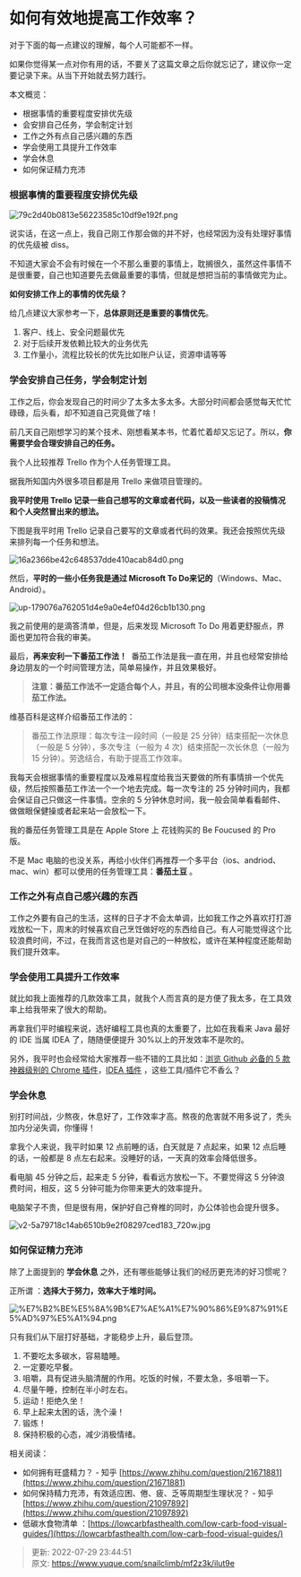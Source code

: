 # 如何有效地提高工作效率？

对于下面的每一点建议的理解，每个人可能都不一样。



如果你觉得某一点对你有用的话，不要关了这篇文章之后你就忘记了，建议你一定要记录下来。从当下开始就去努力践行。



本文概览：



+ 根据事情的重要程度安排优先级
+ 会安排自己任务，学会制定计划
+ 工作之外有点自己感兴趣的东西
+ 学会使用工具提升工作效率
+ 学会休息
+ 如何保证精力充沛



### 根据事情的重要程度安排优先级


![79c2d40b0813e56223585c10df9e192f.png](./img/xjxlVI7qbb-sPnAN/1644412300354-9fc826f9-baee-4ecd-8e8b-aec6899506e5-045095.png)



说实话，在这一点上，我自己刚工作那会做的并不好，也经常因为没有处理好事情的优先级被 diss。



不知道大家会不会有时候在一个不那么重要的事情上，耽搁很久，虽然这件事情不是很重要，自己也知道要先去做最重要的事情，但就是想把当前的事情做完为止。



**如何安排工作上的事情的优先级？**



给几点建议大家参考一下，**总体原则还是重要的事情优先**。



1. 客户、线上、安全问题最优先
2. 对于后续开发依赖比较大的业务优先
3. 工作量小，流程比较长的优先比如账户认证，资源申请等等



### 学会安排自己任务，学会制定计划


工作之后，你会发现自己的时间少了太多太多太多。大部分时间都会感觉每天忙忙碌碌，后头看，却不知道自己究竟做了啥！



前几天自己刚想学习的某个技术、刚想看某本书，忙着忙着却又忘记了。所以，**你需要学会合理安排自己的任务。**



我个人比较推荐 Trello 作为个人任务管理工具。



据我所知国内外很多项目都是用 Trello 来做项目管理的。



**我平时使用 Trello 记录一些自己想写的文章或者代码，以及一些读者的投稿情况和个人突然冒出来的想法。**



下图是我平时用 Trello 记录自己要写的文章或者代码的效果。我还会按照优先级来排列每一个任务和想法。



![16a2366be42c648537dde410acab84d0.png](./img/xjxlVI7qbb-sPnAN/1644412300410-72eadf31-b060-4ea3-9c85-49c9e4d98948-746857.png)



然后，**平时的一些小任务我是通过 Microsoft To Do来记的**（Windows、Mac、Android）。



![up-179076a762051d4e9a0e4ef04d26cb1b130.png](./img/xjxlVI7qbb-sPnAN/1644412300520-190eedcc-08bf-4479-94ff-2d90432a612a-125415.png)



我之前使用的是滴答清单，但是，后来发现 Microsoft To Do 用着更舒服点，界面也更加符合我的审美。



最后，**再来安利一下番茄工作法！**  番茄工作法是我一直在用，并且也经常安排给身边朋友的一个时间管理方法，简单易操作，并且效果极好。



> **注意：番茄工作法不一定适合每个人，并且，有的公司根本没条件让你用番茄工作法。**
>



维基百科是这样介绍番茄工作法的：



> 番茄工作法原理：每次专注一段时间（一般是 25 分钟）结束搭配一次休息（一般是 5 分钟），多次专注（一般为 4 次）结束搭配一次长休息（一般为 15 分钟）。劳逸结合，有助于提高工作效率。
>



我每天会根据事情的重要程度以及难易程度给我当天要做的所有事情排一个优先级，然后按照番茄工作法一个一个地去完成。每一次专注的 25 分钟时间内，我都会保证自己只做这一件事情。空余的 5 分钟休息时间，我一般会简单看看邮件、做做眼保健操或者起来站一会放松一下。



我的番茄任务管理工具是在 Apple Store 上 花钱购买的 Be Foucused 的 Pro 版。



不是 Mac 电脑的也没关系，再给小伙伴们再推荐一个多平台（ios、andriod、mac、win）都可以使用的任务管理工具：**番茄土豆** 。



### 工作之外有点自己感兴趣的东西


工作之外要有自己的生活，这样的日子才不会太单调，比如我工作之外喜欢打打游戏放松一下，周末的时候喜欢自己烹饪做好吃的东西给自己。有人可能觉得这个比较浪费时间，不过，在我而言这也是对自己的一种放松，或许在某种程度还能帮助我们提升效率。



### 学会使用工具提升工作效率


就比如我上面推荐的几款效率工具，就我个人而言真的是方便了我太多，在工具效率上给我带来了很大的帮助。



再拿我们平时编程来说，选好编程工具也真的太重要了，比如在我看来 Java 最好的 IDE 当属 IDEA 了，随随便便提升 30%以上的开发效率不是吹的。



另外，我平时也会经常给大家推荐一些不错的工具比如：[浏览 Github 必备的 5 款神器级别的 Chrome 插件](https://mp.weixin.qq.com/s?__biz=Mzg2OTA0Njk0OA==&mid=2247486210&idx=1&sn=609298f537b2aa08b82c9d04ba863de5&chksm=cea244c9f9d5cddf786b508edf8b0bc8e08e5cc1f3d9e96b4eb6e9a9ee0f50a36a2cff6a9ce9&token=1045306289&lang=zh_CN&scene=21#wechat_redirect)，[IDEA 插件](https://mp.weixin.qq.com/mp/appmsgalbum?action=getalbum&album_id=1319419426898329600&__biz=Mzg2OTA0Njk0OA==#wechat_redirect) ，这些工具/插件它不香么？



### 学会休息


别打时间战，少熬夜，休息好了，工作效率才高。熬夜的危害就不用多说了，秃头加内分泌失调，你懂得！



拿我个人来说，我平时如果 12 点前睡的话，白天就是 7 点起来，如果 12 点后睡的话，一般都是 8 点左右起来。没睡好的话，一天真的效率会降低很多。



看电脑 45 分钟之后，起来走 5 分钟，看看远方放松一下。不要觉得这 5 分钟浪费时间，相反，这 5 分钟可能为你带来更大的效率提升。



电脑架子不贵，但是很有用，保护好自己脊椎的同时，办公体验也会提升很多。



![v2-5a79718c14ab6510b9e2f08297ced183_720w.jpg](./img/xjxlVI7qbb-sPnAN/1644412300367-68fe4b9c-5ca1-4dc6-b000-65134c1518ea-201252.jpeg)



### 如何保证精力充沛


除了上面提到的 **学会休息** 之外，还有哪些能够让我们的经历更充沛的好习惯呢？



正所谓 ：**选择大于努力，效率大于堆时间。**



![%E7%B2%BE%E5%8A%9B%E7%AE%A1%E7%90%86%E9%87%91%E5%AD%97%E5%A1%94.png](./img/xjxlVI7qbb-sPnAN/1644412302520-ffc777e5-db73-40aa-9c64-51f3966aff5f-544739.png)



只有我们从下层打好基础，才能稳步上升，最后登顶。



1. 不要吃太多碳水，容易瞌睡。
2. 一定要吃早餐。
3. 咀嚼，具有促进头脑清醒的作用。吃饭的时候，不要太急，多咀嚼一下。
4. 尽量午睡，控制在半小时左右。
5. 运动！拒绝久坐！
6. 早上起来太困的话，洗个澡！
7. 锻炼！
8. 保持积极的心态，减少消极情绪。



相关阅读：



+ 如何拥有旺盛精力？ - 知乎 [https://www.zhihu.com/question/21671881](https://www.zhihu.com/question/21671881)
+ 如何保持精力充沛，有效适应困、倦、疲、乏等周期型生理状况？ - 知乎 [https://www.zhihu.com/question/21097892](https://www.zhihu.com/question/21097892)
+ 低碳水食物清单 ：[https://lowcarbfasthealth.com/low-carb-food-visual-guides/](https://lowcarbfasthealth.com/low-carb-food-visual-guides/)



> 更新: 2022-07-29 23:44:51  
> 原文: <https://www.yuque.com/snailclimb/mf2z3k/ilut9e>